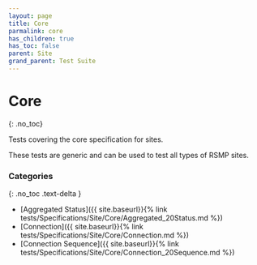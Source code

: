 ```yaml
---
layout: page
title: Core
parmalink: core
has_children: true
has_toc: false
parent: Site
grand_parent: Test Suite
---
```


# Core
{: .no_toc}

Tests covering the core specification for sites.

These tests are generic and can be used to test all types of RSMP sites.

### Categories
{: .no_toc .text-delta }
- [Aggregated Status]({{ site.baseurl}}{% link tests/Specifications/Site/Core/Aggregated_20Status.md %})
- [Connection]({{ site.baseurl}}{% link tests/Specifications/Site/Core/Connection.md %})
- [Connection Sequence]({{ site.baseurl}}{% link tests/Specifications/Site/Core/Connection_20Sequence.md %})

